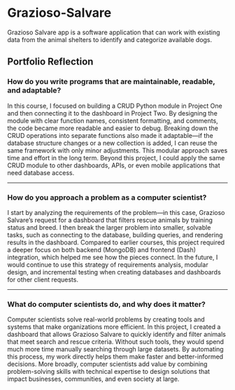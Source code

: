 # Grazioso-Salvare
Grazioso Salvare app is a software application that can work with existing data from the animal shelters to identify and categorize available dogs.


## Portfolio Reflection

### How do you write programs that are maintainable, readable, and adaptable?  
In this course, I focused on building a CRUD Python module in Project One and then connecting it to the dashboard in Project Two. By designing the module with clear function names, consistent formatting, and comments, the code became more readable and easier to debug. Breaking down the CRUD operations into separate functions also made it adaptable—if the database structure changes or a new collection is added, I can reuse the same framework with only minor adjustments. This modular approach saves time and effort in the long term. Beyond this project, I could apply the same CRUD module to other dashboards, APIs, or even mobile applications that need database access.

---

### How do you approach a problem as a computer scientist?  
I start by analyzing the requirements of the problem—in this case, Grazioso Salvare’s request for a dashboard that filters rescue animals by training status and breed. I then break the larger problem into smaller, solvable tasks, such as connecting to the database, building queries, and rendering results in the dashboard. Compared to earlier courses, this project required a deeper focus on both backend (MongoDB) and frontend (Dash) integration, which helped me see how the pieces connect. In the future, I would continue to use this strategy of requirements analysis, modular design, and incremental testing when creating databases and dashboards for other client requests.

---

### What do computer scientists do, and why does it matter?  
Computer scientists solve real-world problems by creating tools and systems that make organizations more efficient. In this project, I created a dashboard that allows Grazioso Salvare to quickly identify and filter animals that meet search and rescue criteria. Without such tools, they would spend much more time manually searching through large datasets. By automating this process, my work directly helps them make faster and better-informed decisions. More broadly, computer scientists add value by combining problem-solving skills with technical expertise to design solutions that impact businesses, communities, and even society at large.
